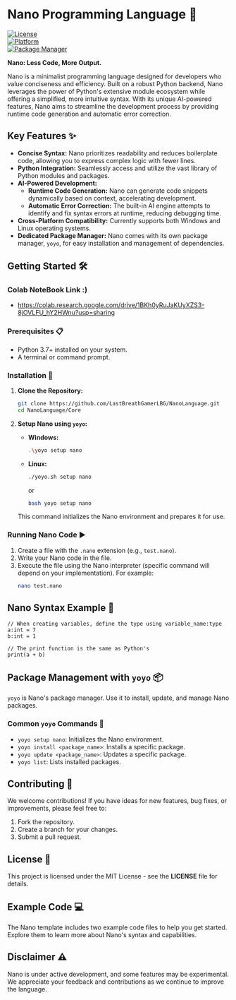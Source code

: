 # Nano Programming Language 🚀

[![License](https://img.shields.io/badge/License-MIT-blue.svg)](LICENSE)  
[![Platform](https://img.shields.io/badge/Platform-Windows%20%7C%20Linux-brightgreen.svg)](https://github.com/yourusername/nano-lang)  
[![Package Manager](https://img.shields.io/badge/Package%20Manager-yoyo-yellow.svg)](https://github.com/yourusername/nano-lang)

**Nano: Less Code, More Output.**

Nano is a minimalist programming language designed for developers who value conciseness and efficiency. Built on a robust Python backend, Nano leverages the power of Python's extensive module ecosystem while offering a simplified, more intuitive syntax. With its unique AI-powered features, Nano aims to streamline the development process by providing runtime code generation and automatic error correction.

## Key Features ✨

*   **Concise Syntax:** Nano prioritizes readability and reduces boilerplate code, allowing you to express complex logic with fewer lines.
*   **Python Integration:** Seamlessly access and utilize the vast library of Python modules and packages.
*   **AI-Powered Development:**
    *   **Runtime Code Generation:** Nano can generate code snippets dynamically based on context, accelerating development.
    *   **Automatic Error Correction:** The built-in AI engine attempts to identify and fix syntax errors at runtime, reducing debugging time.
*   **Cross-Platform Compatibility:** Currently supports both Windows and Linux operating systems.
*   **Dedicated Package Manager:** Nano comes with its own package manager, `yoyo`, for easy installation and management of dependencies.

## Getting Started 🛠️

### Colab NoteBook Link :)
* https://colab.research.google.com/drive/1BKh0yRuJaKUyXZS3-8jOVLFU_hY2HWnu?usp=sharing

### Prerequisites 📋

*   Python 3.7+ installed on your system.
*   A terminal or command prompt.

### Installation 🔧

1.  **Clone the Repository:**
    ```bash
    git clone https://github.com/LastBreathGamerLBG/NanoLanguage.git
    cd NanoLanguage/Core
    ```

2.  **Setup Nano using `yoyo`:**
    *   **Windows:**
        ```bash
        .\yoyo setup nano
        ```
    *   **Linux:**
        ```bash
        ./yoyo.sh setup nano 
        ```
        or
        ```bash
        bash yoyo setup nano
        ```

    This command initializes the Nano environment and prepares it for use.

### Running Nano Code ▶️

1.  Create a file with the `.nano` extension (e.g., `test.nano`).
2.  Write your Nano code in the file.
3.  Execute the file using the Nano interpreter (specific command will depend on your implementation). For example:
    ```bash
    nano test.nano 
    ```

## Nano Syntax Example 📝

```nano
// When creating variables, define the type using variable_name:type
a:int = 7
b:int = 1  

// The print function is the same as Python's
print(a + b)
```

## Package Management with `yoyo` 📦

`yoyo` is Nano's package manager. Use it to install, update, and manage Nano packages.

### Common `yoyo` Commands 📜

*   `yoyo setup nano`: Initializes the Nano environment.
*   `yoyo install <package_name>`: Installs a specific package.
*   `yoyo update <package_name>`: Updates a specific package.
*   `yoyo list`: Lists installed packages.

## Contributing 🤝

We welcome contributions! If you have ideas for new features, bug fixes, or improvements, please feel free to:

1.  Fork the repository.
2.  Create a branch for your changes.
3.  Submit a pull request.

## License 📜

This project is licensed under the MIT License - see the **LICENSE** file for details.

## Example Code 💻

The Nano template includes two example code files to help you get started. Explore them to learn more about Nano's syntax and capabilities.

## Disclaimer ⚠️

Nano is under active development, and some features may be experimental. We appreciate your feedback and contributions as we continue to improve the language.
